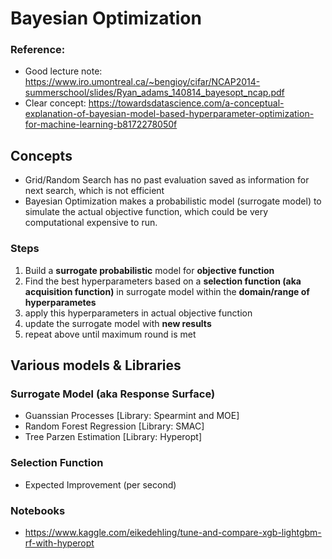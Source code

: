 Bayesian Optimization
====================

### Reference:
- Good lecture note: https://www.iro.umontreal.ca/~bengioy/cifar/NCAP2014-summerschool/slides/Ryan_adams_140814_bayesopt_ncap.pdf
- Clear concept: https://towardsdatascience.com/a-conceptual-explanation-of-bayesian-model-based-hyperparameter-optimization-for-machine-learning-b8172278050f

Concepts
--------
- Grid/Random Search has no past evaluation saved as information for next search, which is not efficient
- Bayesian Optimization makes a probabilistic model (surrogate model) to simulate the actual objective function, which could be very computational expensive to run.

### Steps
1. Build a **surrogate probabilistic** model for **objective function**
2. Find the best hyperparameters based on a **selection function (aka acquisition function)** in surrogate model within the **domain/range of hyperparametes**
3. apply this hyperparameters in actual objective function
4. update the surrogate model with **new results**
5. repeat above until maximum round is met

Various models & Libraries
--------------

### Surrogate Model (aka Response Surface)
- Guanssian Processes [Library:  Spearmint and MOE]
- Random Forest Regression [Library: SMAC]
- Tree Parzen Estimation [Library: Hyperopt]

### Selection Function
- Expected Improvement (per second)

### Notebooks
- https://www.kaggle.com/eikedehling/tune-and-compare-xgb-lightgbm-rf-with-hyperopt

